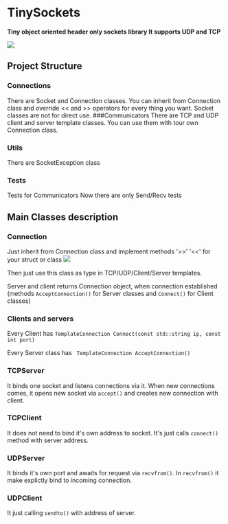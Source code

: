 # TinySockets
**Tiny object oriented header only sockets library
It supports UDP and TCP**

![](https://habrastorage.org/files/858/6a0/e83/8586a0e83c0c49d6936f2c0b2785c2ac.png)

## Project Structure
### Connections
There are Socket and Connection classes.
You can inherit from Connection class and override << and >> operators for every thing you want.
Socket classes are not for direct use.
###Communicators
There are TCP and UDP client and server template classes.
You can use them with tour own Connection class.
### Utils
There are SocketException class
### Tests
Tests for Communicators
Now there are only Send/Recv tests


## Main Classes description
### Connection
Just inherit from Connection class and implement methods '>>' '<<' for your struct or class
![](https://habrastorage.org/files/619/2dc/2b4/6192dc2b4731432daf15a04ed318997d.png)

Then just use this class as type in TCP/UDP/Client/Server templates.

Server and client returns Connection object, when connection established
(methods `AcceptConnection()` for Server classes and `Connect()` for Client classes)


### Clients and servers
Every Client has
`TemplateConnection Connect(const std::string ip, const int port)`

Every Server class has
` TemplateConnection AcceptConnection()`

### TCPServer
It binds one socket and listens connections via it.
When new connections comes, it opens new socket via `accept()`
and creates new connection with client.

### TCPClient
It does not need to bind it's own address to socket.
It's just calls `connect()` method with server address.

### UDPServer
It binds it's own port and awaits for request via `recvfrom()`.
In `recvfrom()` it make explictly bind to incoming connection.


### UDPClient
It just calling `sendto()` with address of server.


